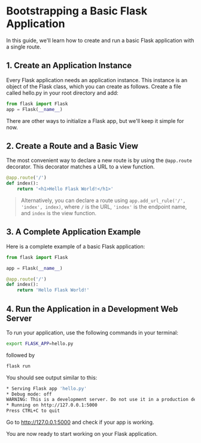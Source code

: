 # Bootstrapping a Basic Flask Application

In this guide, we'll learn how to create and run a basic Flask application with a single route.

## 1. Create an Application Instance

Every Flask application needs an application instance. This instance is an object of the Flask class, which you can create as follows. Create a file called hello.py in your root directory and add:

```python
from flask import Flask
app = Flask(__name__)
```

There are other ways to initialize a Flask app, but we'll keep it simple for now.

## 2. Create a Route and a Basic View

The most convenient way to declare a new route is by using the `@app.route` decorator. This decorator matches a URL to a view function.

```python
@app.route('/')
def index():
    return '<h1>Hello Flask World!</h1>'
```

> Alternatively, you can declare a route using `app.add_url_rule('/', 'index', index)`, where `/` is the URL, `'index'` is the endpoint name, and `index` is the view function.

## 3. A Complete Application Example

Here is a complete example of a basic Flask application:

```python
from flask import Flask

app = Flask(__name__)

@app.route('/')
def index():
    return 'Hello Flask World!'
```

## 4. Run the Application in a Development Web Server

To run your application, use the following commands in your terminal:

```sh
export FLASK_APP=hello.py
```
followed by

```sh
flask run
```

You should see output similar to this:

```sh
* Serving Flask app 'hello.py'
* Debug mode: off
WARNING: This is a development server. Do not use it in a production deployment. Use a production WSGI server instead.
* Running on http://127.0.0.1:5000
Press CTRL+C to quit
```
Go to http://127.0.0.1:5000 and check if your app is working.

You are now ready to start working on your Flask application.
